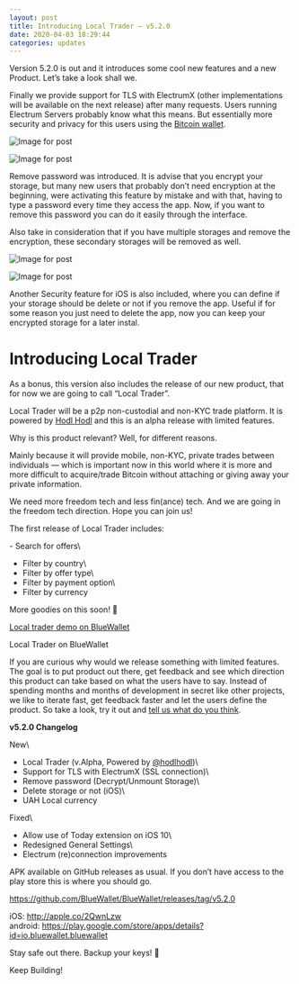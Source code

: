 ```yaml
---
layout: post
title: Introducing Local Trader — v5.2.0
date: 2020-04-03 18:29:44
categories: updates
---
```

Version 5.2.0 is out and it introduces some cool new features and a new Product. Let’s take a look shall we.

Finally we provide support for TLS with ElectrumX (other implementations will be available on the next release) after many requests. Users running Electrum Servers probably know what this means. But essentially more security and privacy for this users using the [Bitcoin wallet](https://bluewallet.io/).

![Image for post](https://miro.medium.com/max/60/1*PLxkIoqqPaOh9ppT9_sKmg.jpeg?q=20)

![Image for post](https://miro.medium.com/max/1500/1*PLxkIoqqPaOh9ppT9_sKmg.jpeg)

Remove password was introduced. It is advise that you encrypt your storage, but many new users that probably don’t need encryption at the beginning, were activating this feature by mistake and with that, having to type a password every time they access the app. Now, if you want to remove this password you can do it easily through the interface.

Also take in consideration that if you have multiple storages and remove the encryption, these secondary storages will be removed as well.

![Image for post](https://miro.medium.com/max/60/1*A7Xl06wiAKH6WOpASX41MA.jpeg?q=20)

![Image for post](https://miro.medium.com/max/1500/1*A7Xl06wiAKH6WOpASX41MA.jpeg)

Another Security feature for iOS is also included, where you can define if your storage should be delete or not if you remove the app. Useful if for some reason you just need to delete the app, now you can keep your encrypted storage for a later instal.

# Introducing Local Trader

As a bonus, this version also includes the release of our new product, that for now we are going to call “Local Trader”.

Local Trader will be a p2p non-custodial and non-KYC trade platform. It is powered by [Hodl Hodl](https://hodlhodl.com/) and this is an alpha release with limited features.

Why is this product relevant? Well, for different reasons.

Mainly because it will provide mobile, non-KYC, private trades between individuals — which is important now in this world where it is more and more difficult to acquire/trade Bitcoin without attaching or giving away your private information.

We need more freedom tech and less fin(ance) tech. And we are going in the freedom tech direction. Hope you can join us!

The first release of Local Trader includes:

\- Search for offers\
- Filter by country\
- Filter by offer type\
- Filter by payment option\
- Filter by currency

More goodies on this soon! 🤯

[Local trader demo on BlueWallet](https://cdn.embedly.com/widgets/media.html?src=https%3A%2F%2Fwww.youtube.com%2Fembed%2FfBqfOwIisek%3Ffeature%3Doembed&display_name=YouTube&url=https%3A%2F%2Fwww.youtube.com%2Fwatch%3Fv%3DfBqfOwIisek&image=https%3A%2F%2Fi.ytimg.com%2Fvi%2FfBqfOwIisek%2Fhqdefault.jpg&key=a19fcc184b9711e1b4764040d3dc5c07&type=text%2Fhtml&schema=youtube)

Local Trader on BlueWallet

If you are curious why would we release something with limited features. The goal is to put product out there, get feedback and see which direction this product can take based on what the users have to say. Instead of spending months and months of development in secret like other projects, we like to iterate fast, get feedback faster and let the users define the product. So take a look, try it out and [tell us what do you think](https://t.me/bluewallet).

**v5.2.0 Changelog**

New\
- Local Trader (v.Alpha, Powered by [@hodlhodl](http://twitter.com/hodlhodl))\
- Support for TLS with ElectrumX (SSL connection)\
- Remove password (Decrypt/Unmount Storage)\
- Delete storage or not (iOS)\
- UAH Local currency

Fixed\
- Allow use of Today extension on iOS 10\
- Redesigned General Settings\
- Electrum (re)connection improvements

APK available on GitHub releases as usual. If you don’t have access to the play store this is where you should go.

<https://github.com/BlueWallet/BlueWallet/releases/tag/v5.2.0>

iOS: <http://apple.co/2QwnLzw>\
android: <https://play.google.com/store/apps/details?id=io.bluewallet.bluewallet>

Stay safe out there. Backup your keys! 💙

Keep Building!